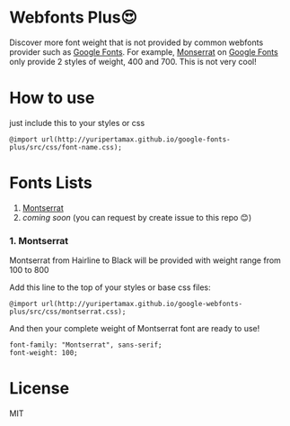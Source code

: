 # Webfonts Plus😍
Discover more font weight that is not provided by common webfonts provider such as [Google Fonts](http://google.com/fonts). For example, [Monserrat](https://www.google.com/fonts/specimen/Montserrat) on [Google Fonts](http://google.com/fonts) only provide 2 styles of weight, 400 and 700. This is not very cool!

# How to use
just include this to your styles or css

```
@import url(http://yuripertamax.github.io/google-fonts-plus/src/css/font-name.css);
```

# Fonts Lists
1. [Montserrat](#montserrat)
2. _coming soon_ (you can request by create issue to this repo 😊)


### 1. Montserrat

Montserrat from Hairline to Black will be provided with weight range from 100 to 800

Add this line to the top of your styles or base css files:
```
@import url(http://yuripertamax.github.io/google-webfonts-plus/src/css/montserrat.css);
```

And then your complete weight of Montserrat font are ready to use!
```
font-family: "Montserrat", sans-serif;
font-weight: 100;
```

# License
MIT
